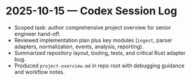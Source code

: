 # 2025-10-15 — Codex Session Log

- Scoped task: author comprehensive project overview for senior engineer hand-off.
- Reviewed implementation plan plus key modules (`ingest`, parser adapters, normalization, events, analysis, reporting).
- Summarized repository layout, tooling, tests, and critical Rust adapter bug.
- Produced `project-overview.md` in repo root with debugging guidance and workflow notes.
